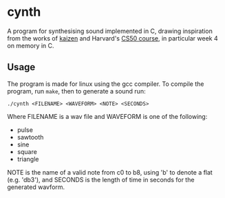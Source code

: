 # cynth

A program for synthesising sound implemented in C, drawing inspiration from the works of [kaizen](https://kaizen.place/music-tails/writing-wav-files-in-c-659462b3cc1c84922166019e) and Harvard's [CS50 course](https://www.edx.org/cs50), in particular week 4 on memory in C.

## Usage
The program is made for linux using the gcc compiler. To compile the program, run `make`, then to generate a sound run:

```
./cynth <FILENAME> <WAVEFORM> <NOTE> <SECONDS>
```

Where FILENAME is a wav file and WAVEFORM is one of the following:
- pulse  
- sawtooth
- sine
- square
- triangle

NOTE is the name of a valid note from c0 to b8, using 'b' to denote a flat (e.g. 'db3'), and SECONDS is the length of time in seconds for the generated wavform.